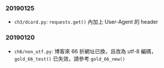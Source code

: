 ### 20190125

* `ch3/dcard.py`: `requests.get()` 內加上 User-Agent 的 header

### 20190120

* `ch6/non_utf.py`: 博客來 66 折網址已換，且改為 utf-8 編碼，`gold_66_test()` 已失效，請參考 `gold_66_new()`
